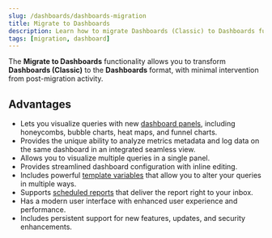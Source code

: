 ```yaml
---
slug: /dashboards/dashboards-migration
title: Migrate to Dashboards
description: Learn how to migrate Dashboards (Classic) to Dashboards functionality.
tags: [migration, dashboard]
---
```


The **Migrate to Dashboards** functionality allows you to transform **Dashboards (Classic)** to the **Dashboards** format, with minimal intervention from post-migration activity.

## Advantages

- Lets you visualize queries with new [dashboard panels](/docs/dashboards/panels/), including honeycombs, bubble charts, heat maps, and funnel charts.
- Provides the unique ability to analyze metrics metadata and log data on the same dashboard in an integrated seamless view.
- Allows you to visualize multiple queries in a single panel.
- Provides streamlined dashboard configuration with inline editing.
- Includes powerful [template variables](/docs/dashboards/filter-template-variables/) that allow you to alter your queries in multiple ways.
- Supports [scheduled reports](/docs/dashboards/scheduled-report/) that deliver the report right to your inbox.
- Has a modern user interface with enhanced user experience and performance.
- Includes persistent support for new features, updates, and security enhancements.

